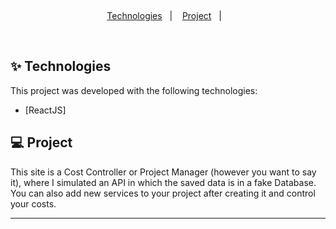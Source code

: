 &nbsp;

<p align="center">
  <a href="#techs">Technologies</a>&nbsp;&nbsp;&nbsp;|&nbsp;&nbsp;&nbsp;
  <a href="#project">Project</a>&nbsp;&nbsp;&nbsp;|&nbsp;&nbsp;&nbsp;
</p>
&nbsp;&nbsp;&nbsp;

<div id="techs"></div>

## ✨ Technologies

This project was developed with the following technologies:

- [ReactJS]
</div>

<div id="project"></div>

## 💻 Project

This site is a Cost Controller or Project Manager (however you want to say it), where I simulated an API in which the saved data is in a fake Database.
You can also add new services to your project after creating it and control your costs.

---